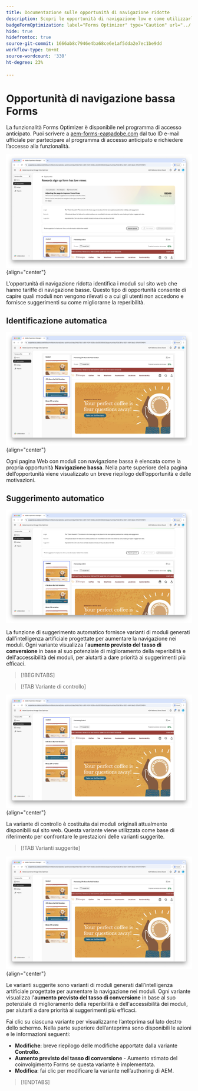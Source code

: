```yaml
---
title: Documentazione sulle opportunità di navigazione ridotte
description: Scopri le opportunità di navigazione low e come utilizzarle per migliorare il coinvolgimento con i moduli sul tuo sito web.
badgeFormOptimization: label="Forms Optimizer" type="Caution" url="../../opportunity-types/form-optimization.md" tooltip="Forms Optimizer"
hide: true
hidefromtoc: true
source-git-commit: 1666ab8c7946e4ba68ce6e1af5dda2e7ec1be9dd
workflow-type: tm+mt
source-wordcount: '330'
ht-degree: 23%

---
```



# Opportunità di navigazione bassa Forms

<span class="preview"> La funzionalità Forms Optimizer è disponibile nel programma di accesso anticipato. Puoi scrivere a aem-forms-ea@adobe.com dal tuo ID e-mail ufficiale per partecipare al programma di accesso anticipato e richiedere l’accesso alla funzionalità. </span>

![Bassa opportunità di navigazione](./assets/low-navigation/hero.png){align="center"}

L’opportunità di navigazione ridotta identifica i moduli sul sito web che hanno tariffe di navigazione basse. Questo tipo di opportunità consente di capire quali moduli non vengono rilevati o a cui gli utenti non accedono e fornisce suggerimenti su come migliorarne la reperibilità.

## Identificazione automatica

![Identificazione automatica navigazione bassa](./assets/low-navigation/auto-identify.png){align="center"}

Ogni pagina Web con moduli con navigazione bassa è elencata come la propria opportunità **Navigazione bassa**. Nella parte superiore della pagina dell’opportunità viene visualizzato un breve riepilogo dell’opportunità e delle motivazioni.

## Suggerimento automatico

![Suggerimento automatico navigazione bassa](./assets/low-navigation/auto-suggest.png)

La funzione di suggerimento automatico fornisce varianti di moduli generati dall’intelligenza artificiale progettate per aumentare la navigazione nei moduli. Ogni variante visualizza l&#39;**aumento previsto del tasso di conversione** in base al suo potenziale di miglioramento della reperibilità e dell&#39;accessibilità dei moduli, per aiutarti a dare priorità ai suggerimenti più efficaci.

>[!BEGINTABS]

>[!TAB Variante di controllo]

![Varianti di controllo](./assets/low-navigation/control-variation.png){align="center"}

La variante di controllo è costituita dai moduli originali attualmente disponibili sul sito web. Questa variante viene utilizzata come base di riferimento per confrontare le prestazioni delle varianti suggerite.

>[!TAB Varianti suggerite]

![Varianti suggerite](./assets/low-navigation/suggested-variations.png){align="center"}

Le varianti suggerite sono varianti di moduli generati dall’intelligenza artificiale progettate per aumentare la navigazione nei moduli. Ogni variante visualizza l&#39;**aumento previsto del tasso di conversione** in base al suo potenziale di miglioramento della reperibilità e dell&#39;accessibilità dei moduli, per aiutarti a dare priorità ai suggerimenti più efficaci.

Fai clic su ciascuna variante per visualizzarne l’anteprima sul lato destro dello schermo. Nella parte superiore dell’anteprima sono disponibili le azioni e le informazioni seguenti:

* **Modifiche**: breve riepilogo delle modifiche apportate dalla variante **Controllo**.
* **Aumento previsto del tasso di conversione** - Aumento stimato del coinvolgimento Forms se questa variante è implementata.
* **Modifica**: fai clic per modificare la variante nell’authoring di AEM.

>[!ENDTABS]

<!-- 

## Auto-optimize

[!BADGE Ultimate]{type=Positive tooltip="Ultimate"}

![Auto-optimize low navigation](./assets/low-views/auto-optimize.png){align="center"}

Sites Optimizer Ultimate adds the ability to deploy auto-optimization for the issues found by the low navigation opportunity.

>[!BEGINTABS]

>[!TAB Test multiple]


>[!TAB Publish selected]

{{auto-optimize-deploy-optimization-slack}}

>[!TAB Request approval]

{{auto-optimize-request-approval}}

>[!ENDTABS]

-->
